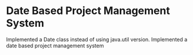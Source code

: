 # Date Based Project Management System
 Implemented a Date class instead of using java.util version. Implemented a date based project management system
